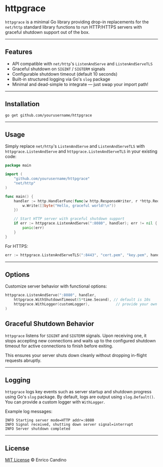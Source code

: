 # httpgrace

`httpgrace` is a minimal Go library providing drop-in replacements for the `net/http` standard library functions to run HTTP/HTTPS servers with graceful shutdown support out of the box.

---

## Features

- API compatible with `net/http`'s `ListenAndServe` and `ListenAndServeTLS`  
- Graceful shutdown on `SIGINT` / `SIGTERM` signals  
- Configurable shutdown timeout (default 10 seconds)  
- Built-in structured logging via Go's `slog` package  
- Minimal and dead-simple to integrate — just swap your import path!

---

## Installation

`go get github.com/yourusername/httpgrace`

---

## Usage

Simply replace `net/http`'s `ListenAndServe` and `ListenAndServeTLS` with `httpgrace.ListenAndServe` and `httpgrace.ListenAndServeTLS` in your existing code:

```go
package main

import (
    "github.com/yourusername/httpgrace"
    "net/http"
)

func main() {
    handler := http.HandlerFunc(func(w http.ResponseWriter, r *http.Request) {
        w.Write([]byte("Hello, graceful world!\n"))
    })

    // Start HTTP server with graceful shutdown support  
    if err := httpgrace.ListenAndServe(":8080", handler); err != nil {
        panic(err)
    }
}
```

For HTTPS:

```go
err := httpgrace.ListenAndServeTLS(":8443", "cert.pem", "key.pem", handler)
```

---

## Options

Customize server behavior with functional options:

```go
httpgrace.ListenAndServe(":8080", handler,
    httpgrace.WithShutdownTimeout(5*time.Second), // default is 10s
    httpgrace.WithLogger(customLogger),            // provide your own slog.Logger
)
```


## Graceful Shutdown Behavior

`httpgrace` listens for `SIGINT` and `SIGTERM` signals. Upon receiving one, it stops accepting new connections and waits up to the configured shutdown timeout for active connections to finish before exiting.

This ensures your server shuts down cleanly without dropping in-flight requests abruptly.

---

## Logging

`httpgrace` logs key events such as server startup and shutdown progress using Go's `slog` package. By default, logs are output using `slog.Default()`. You can provide a custom logger with `WithLogger`.

Example log messages:

``` 
INFO Starting server mode=HTTP addr=:8080
INFO Signal received, shutting down server signal=interrupt
INFO Server shutdown completed
```

---


## License

[MIT License](./LICENSE) © Enrico Candino
